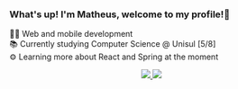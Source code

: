 ### What's up! I'm Matheus, welcome to my profile!👋

👨‍💻 Web and mobile development<br/>
📚 Currently studying Computer Science @ Unisul [5/8]</br>
⚙️ Learning more about React and Spring at the moment<br/>

<!-- [![matheusbarcc's GitHub stats](https://github-readme-stats.vercel.app/api?username=matheusbarcc&showicons=true&theme=dracula)](https://github.com/anuraghazra/github-readme-stats)
[![Top Langs](https://github-readme-stats.vercel.app/api/top-langs/?username=matheusbarcc&showicons=true&theme=dracula)](https://github.com/anuraghazra/github-readme-stats) -->

<div align="center">
  <a href="https://github.com/matheusbarcc">
    <img src="https://github-readme-stats.vercel.app/api?username=matheusbarcc&show_icons=true&theme=codeSTACKr" />
    <img src="https://github-readme-stats.vercel.app/api/top-langs?username=matheusbarcc&layout=compact&show_icons=true&langs_count=7&theme=codeSTACKr" />
  </a>
</div>


